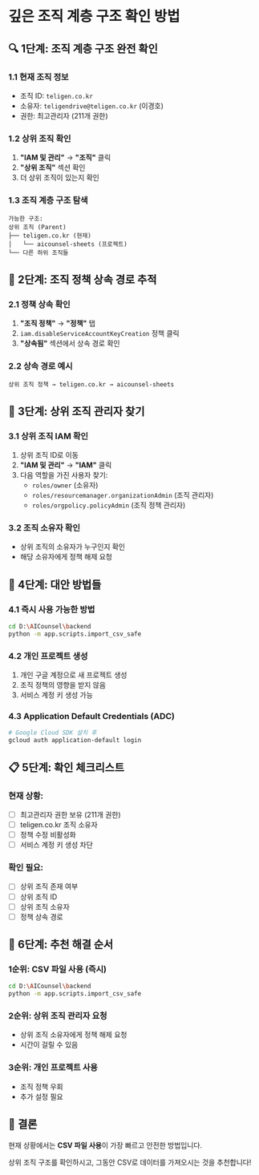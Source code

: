 # 깊은 조직 계층 구조 확인 방법

## 🔍 1단계: 조직 계층 구조 완전 확인

### 1.1 현재 조직 정보
- 조직 ID: `teligen.co.kr`
- 소유자: `teligendrive@teligen.co.kr` (이경호)
- 권한: 최고관리자 (211개 권한)

### 1.2 상위 조직 확인
1. **"IAM 및 관리"** → **"조직"** 클릭
2. **"상위 조직"** 섹션 확인
3. 더 상위 조직이 있는지 확인

### 1.3 조직 계층 구조 탐색
```
가능한 구조:
상위 조직 (Parent)
├── teligen.co.kr (현재)
│   └── aicounsel-sheets (프로젝트)
└── 다른 하위 조직들
```

## 🏢 2단계: 조직 정책 상속 경로 추적

### 2.1 정책 상속 확인
1. **"조직 정책"** → **"정책"** 탭
2. `iam.disableServiceAccountKeyCreation` 정책 클릭
3. **"상속됨"** 섹션에서 상속 경로 확인

### 2.2 상속 경로 예시
```
상위 조직 정책 → teligen.co.kr → aicounsel-sheets
```

## 👥 3단계: 상위 조직 관리자 찾기

### 3.1 상위 조직 IAM 확인
1. 상위 조직 ID로 이동
2. **"IAM 및 관리"** → **"IAM"** 클릭
3. 다음 역할을 가진 사용자 찾기:
   - `roles/owner` (소유자)
   - `roles/resourcemanager.organizationAdmin` (조직 관리자)
   - `roles/orgpolicy.policyAdmin` (조직 정책 관리자)

### 3.2 조직 소유자 확인
- 상위 조직의 소유자가 누구인지 확인
- 해당 소유자에게 정책 해제 요청

## 🔧 4단계: 대안 방법들

### 4.1 즉시 사용 가능한 방법
```bash
cd D:\AICounsel\backend
python -m app.scripts.import_csv_safe
```

### 4.2 개인 프로젝트 생성
1. 개인 구글 계정으로 새 프로젝트 생성
2. 조직 정책의 영향을 받지 않음
3. 서비스 계정 키 생성 가능

### 4.3 Application Default Credentials (ADC)
```bash
# Google Cloud SDK 설치 후
gcloud auth application-default login
```

## 📋 5단계: 확인 체크리스트

### 현재 상황:
- [ ] 최고관리자 권한 보유 (211개 권한)
- [ ] teligen.co.kr 조직 소유자
- [ ] 정책 수정 비활성화
- [ ] 서비스 계정 키 생성 차단

### 확인 필요:
- [ ] 상위 조직 존재 여부
- [ ] 상위 조직 ID
- [ ] 상위 조직 소유자
- [ ] 정책 상속 경로

## 🚀 6단계: 추천 해결 순서

### 1순위: CSV 파일 사용 (즉시)
```bash
cd D:\AICounsel\backend
python -m app.scripts.import_csv_safe
```

### 2순위: 상위 조직 관리자 요청
- 상위 조직 소유자에게 정책 해제 요청
- 시간이 걸릴 수 있음

### 3순위: 개인 프로젝트 사용
- 조직 정책 우회
- 추가 설정 필요

## 🎯 결론

현재 상황에서는 **CSV 파일 사용**이 가장 빠르고 안전한 방법입니다.

상위 조직 구조를 확인하시고, 그동안 CSV로 데이터를 가져오시는 것을 추천합니다! 